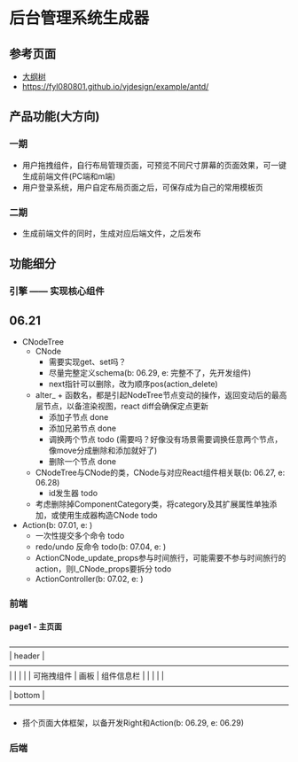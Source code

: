 # 后台管理系统生成器

## 参考页面

* [大纲树](https://lowcode-engine.cn/demo/demo-general/index.html)
* <https://fyl080801.github.io/vjdesign/example/antd/>

## 产品功能(大方向)

### 一期

* 用户拖拽组件，自行布局管理页面，可预览不同尺寸屏幕的页面效果，可一键生成前端文件(PC端和m端)
* 用户登录系统，用户自定布局页面之后，可保存成为自己的常用模板页

### 二期

* 生成前端文件的同时，生成对应后端文件，之后发布

## 功能细分

### 引擎 —— 实现核心组件

## 06.21

* CNodeTree
  * CNode
    * 需要实现get、set吗？
    * 尽量完整定义schema(b: 06.29, e: 完整不了，先开发组件)
    * next指针可以删除，改为顺序pos(action_delete)
  * alter_ + 函数名，都是引起NodeTree节点变动的操作，返回变动后的最高层节点，以备渲染视图，react diff会确保定点更新
    * 添加子节点 done
    * 添加兄弟节点 done
    * 调换两个节点 todo (需要吗？好像没有场景需要调换任意两个节点，像move分成删除和添加就好了)
    * 删除一个节点 done
  * CNodeTree与CNode的类，CNode与对应React组件相关联(b: 06.27, e: 06.28)
    * id发生器 todo
  * 考虑删除掉ComponentCategory类，将category及其扩展属性单独添加，或使用生成器构造CNode todo
* Action(b: 07.01, e: )
  * 一次性提交多个命令 todo
  * redo/undo 反命令 todo(b: 07.04, e: )
  * ActionCNode_update_props参与时间旅行，可能需要不参与时间旅行的action，则I_CNode_props要拆分 todo
  * ActionController(b: 07.02, e: )

### 前端

#### page1 - 主页面

 ————————————————————————————————————
|              header                |
 ————————————————————————————————————
|            |         |             |
| 可拖拽组件  |   画板  |  组件信息栏  |
|            |         |             |
 ————————————————————————————————————
|              bottom                |
 ————————————————————————————————————

* 搭个页面大体框架，以备开发Right和Action(b: 06.29, e: 06.29)

### 后端
